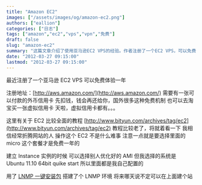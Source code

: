 ```yaml
---
title: "Amazon EC2"
images: ["/assets/images/og/amazon-ec2.png"]
authors: ["eallion"]
categories: ["日志"]
tags: ["amazon","ec2","vps","vpn","免费"]
draft: false
slug: "amazon-ec2"
summary: "这篇文章介绍了使用亚马逊EC2 VPS的经验。作者注册了一个EC2 VPS，可以免费使用一年。注册需要一张可以付款的外币信用卡，虚拟信用卡也可以用。文章提供了一个关于EC2的教程，并指出选择micro套餐可以享受一年免费使用。作者选择了Ubuntu 11.10 64位系统，并配置了LNMP环境。作者还表示将来可能会在EC2上建站。"
date: "2012-03-27 09:15:00"
lastmod: "2012-03-27 09:15:00"
---
```


最近注册了一个亚马逊 EC2 VPS
可以免费体验一年

注册地址：[http://aws.amazon.com/](http://aws.amazon.com/)
需要有一张可以付款的外币信用卡
先扣钱，钱会再还给你，国外很多这种免费机制
也可以去淘宝买一张虚拟信用卡
天啦，虚拟信用卡都有。。。

这里有关于 EC2 比较全面的教程
[http://www.bityun.com/archives/tag/ec2](http://www.bityun.com/archives/tag/ec2)
教程比较老了，将就着看一下
我相信经常折腾网站的人
操作这个 EC2 不是什么难事
注意一点就是要选择里面的 micro
这个套餐才是免费一年的

建立 Instance 实例的时候
可以选择别人优化好的 AMI
但我选择的系统是 Ubuntu 11.10 64bit quike start
所以里面都是我自己配置的

用了 [LNMP 一键安装包](http://lnmp.org) 搭建了个 LNMP 环境
将来哪天说不定可以在上面建个站
